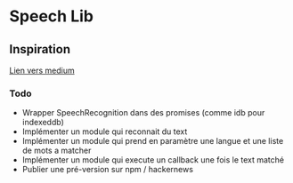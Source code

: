 # Speech Lib

## Inspiration

[Lien vers medium](https://itnext.io/step-by-step-building-and-publishing-an-npm-typescript-package-44fe7164964c)

### Todo
* Wrapper SpeechRecognition dans des promises (comme idb pour indexeddb)
* Implémenter un module qui reconnait du text
* Implémenter un module qui prend en paramètre une langue et une liste de mots a matcher
* Implémenter un module qui execute un callback une fois le text matché
* Publier une pré-version sur npm / hackernews
